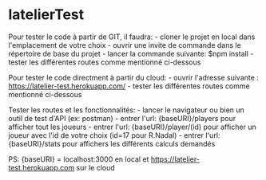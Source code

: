 # latelierTest

Pour tester le code à partir de GIT, il faudra: 
    - cloner le projet en local dans l'emplacement de votre choix
    - ouvrir une invite de commande dans le répertoire de base du projet
    - lancer la commande suivante: $npm install 
    - tester les différentes routes comme mentionné ci-dessous

Pour tester le code directment à partir du cloud: 
    - ouvrir l'adresse suivante : https://latelier-test.herokuapp.com/
    - tester les différentes routes comme mentionné ci-dessous

Tester les routes et les fonctionnalités: 
    - lancer le navigateur ou bien un outil de test d'API (ex: postman)
    - entrer l'url: {baseURI}/players pour afficher tout les joueurs
    - entrer l'url: {baseURI}/player/(id) pour afficher un joueur avec l'id de votre choix (id=17 pour R.Nadal)
    - entrer l'url: {baseURI}/stats pour affichers les différents calculs demandés

PS: {baseURI} = localhost:3000 en local et https://latelier-test.herokuapp.com sur le cloud